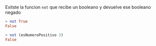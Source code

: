 Exitste la funcion `not` que recibe un booleano y devuelve ese booleano negado

```haskell
> not True
False

> not (esNumeroPositivo 3)
False
```